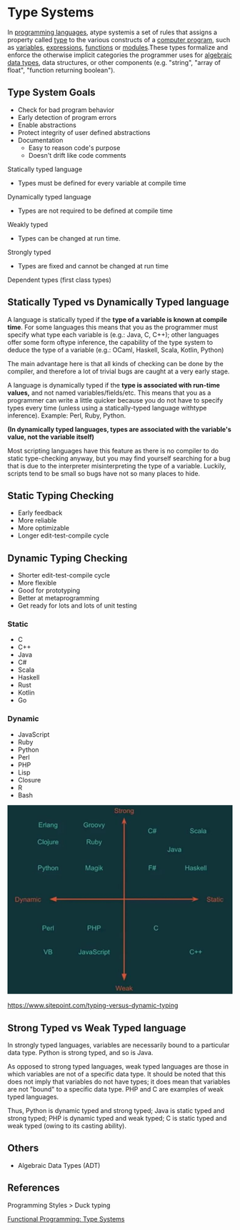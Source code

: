 # Type Systems

In [programming languages](https://en.wikipedia.org/wiki/Programming_language), atype systemis a set of rules that assigns a property called [type](https://en.wikipedia.org/wiki/Type_(computer_science)) to the various constructs of a [computer program](https://en.wikipedia.org/wiki/Computer_program), such as [variables](https://en.wikipedia.org/wiki/Variable_(computer_science)), [expressions](https://en.wikipedia.org/wiki/Expression_(computer_science)), [functions](https://en.wikipedia.org/wiki/Function_(computer_science)) or [modules](https://en.wikipedia.org/wiki/Modular_programming).These types formalize and enforce the otherwise implicit categories the programmer uses for [algebraic data types](https://en.wikipedia.org/wiki/Algebraic_data_type), data structures, or other components (e.g. "string", "array of float", "function returning boolean").

## Type System Goals

- Check for bad program behavior
- Early detection of program errors
- Enable abstractions
- Protect integrity of user defined abstractions
- Documentation
    - Easy to reason code's purpose
    - Doesn't drift like code comments

Statically typed language

- Types must be defined for every variable at compile time

Dynamically typed language

- Types are not required to be defined at compile time

Weakly typed

- Types can be changed at run time.

Strongly typed

- Types are fixed and cannot be changed at run time

Dependent types (first class types)

## Statically Typed vs Dynamically Typed language

A language is statically typed if the **type of a variable is known at compile time**. For some languages this means that you as the programmer must specify what type each variable is (e.g.: Java, C, C++); other languages offer some form oftype inference, the capability of the type system to deduce the type of a variable (e.g.: OCaml, Haskell, Scala, Kotlin, Python)

The main advantage here is that all kinds of checking can be done by the compiler, and therefore a lot of trivial bugs are caught at a very early stage.

A language is dynamically typed if the **type is associated with run-time values,** and not named variables/fields/etc. This means that you as a programmer can write a little quicker because you do not have to specify types every time (unless using a statically-typed language withtype inference). Example: Perl, Ruby, Python.

**(In dynamically typed languages, types are associated with the variable's value, not the variable itself)**

Most scripting languages have this feature as there is no compiler to do static type-checking anyway, but you may find yourself searching for a bug that is due to the interpreter misinterpreting the type of a variable. Luckily, scripts tend to be small so bugs have not so many places to hide.

## Static Typing Checking

- Early feedback
- More reliable
- More optimizable
- Longer edit-test-compile cycle

## Dynamic Typing Checking

- Shorter edit-test-compile cycle
- More flexible
- Good for prototyping
- Better at metaprogramming
- Get ready for lots and lots of unit testing

### Static

- C
- C++
- Java
- C#
- Scala
- Haskell
- Rust
- Kotlin
- Go

### Dynamic

- JavaScript
- Ruby
- Python
- Perl
- PHP
- Lisp
- Closure
- R
- Bash

![image](../../media/Type-Systems-image1.jpg)

https://www.sitepoint.com/typing-versus-dynamic-typing

## Strong Typed vs Weak Typed language

In strongly typed languages, variables are necessarily bound to a particular data type. Python is strong typed, and so is Java.

As opposed to strong typed languages, weak typed languages are those in which variables are not of a specific data type. It should be noted that this does not imply that variables do not have types; it does mean that variables are not "bound" to a specific data type. PHP and C are examples of weak typed languages.

Thus, Python is dynamic typed and strong typed; Java is static typed and strong typed; PHP is dynamic typed and weak typed; C is static typed and weak typed (owing to its casting ability).

## Others

- Algebraic Data Types (ADT)

## References

Programming Styles > Duck typing

[Functional Programming: Type Systems](https://www.youtube.com/watch?v=hy1wjkcIBCU)
